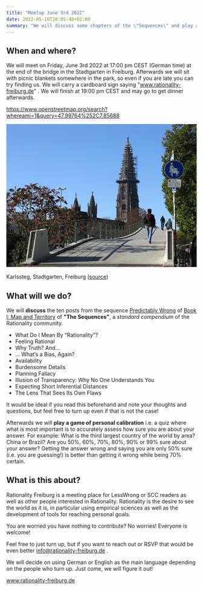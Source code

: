 ```yaml
---
title: "Meetup June 3rd 2022"
date: 2022-05-16T20:05:48+02:00
summary: "We will discuss some chapters of the \"Sequences\" and play a game of \"personal calibration\". Where: Stadtgarten, Freiburg. When: Friday, June 3rd 2022 at 17:00 hours CEST."
---
```


## When and where?

We will meet on Friday, June 3rd 2022 at 17:00 pm CEST (German time) at the end of the bridge in the Stadtgarten in Freiburg. Afterwards we will sit with picnic blankets somewhere in the park, so even if you are late you can try finding us. We will carry a cardboard sign saying "www.rationality-freiburg.de" . We will finish at 19:00 pm CEST and may go to get dinner afterwards.

https://www.openstreetmap.org/search?whereami=1&query=47.99764%252C7.85688

![Karlssteg, Stadtgarten, Freiburg](karlssteg.jpg 'Karlssteg, Stadtgarten, Freiburg')

Karlssteg, Stadtgarten, Freiburg ([source](https://commons.wikimedia.org/wiki/Category:Karlssteg?uselang=de#/media/File:Karlssteg1.jpg))

## What will we do?

We will **discuss** the ten posts from the sequence [Predictably Wrong](https://www.readthesequences.com/Predictably-Wrong-Sequence) of [Book I: Map and Territory](https://www.readthesequences.com/Book-I-Map-And-Territory) of **"The Sequences"**, a _standard compendium_ of the Rationality community.

* What Do I Mean By “Rationality”?
* Feeling Rational
* Why Truth? And…
* … What’s a Bias, Again?
* Availability
* Burdensome Details
* Planning Fallacy
* Illusion of Transparency: Why No One Understands You
* Expecting Short Inferential Distances
* The Lens That Sees Its Own Flaws 

It would be ideal if you read this beforehand and note your thoughts and questions, but feel free to turn up even if that is not the case!

Afterwards we will **play a game of personal calibration** i.e. a quiz where what is most important is to accurately assess how sure you are about your answer. For example: What is the third largest country of the world by area? China or Brazil? Are you 50%, 60%, 70%, 80%, 90% or 99% sure about your answer? Getting the answer wrong and saying you are only 50% sure (i.e. you are guessing!) is better than getting it wrong while being 70% certain.


## What is this about?

Rationality Freiburg is a meeting place for LessWrong or SCC readers as well as other people interested in Rationality. Rationality is the desire to see the world as it is, in particular using empirical sciences as well as the development of tools for reaching personal goals.

You are worried you have nothing to contribute? No worries! Everyone is welcome!

Feel free to just turn up, but if you want to reach out or RSVP that would be even better info@rationality-freiburg.de .

We will decide on using German or English as the main language depending on the people who turn up. Just come, we will figure it out!

www.rationality-freiburg.de
